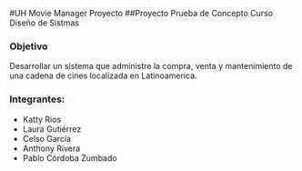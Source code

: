 #UH Movie Manager Proyecto 
##Proyecto Prueba de Concepto Curso Diseño de Sistmas

### Objetivo
Desarrollar un sistema que administre la compra, venta y mantenimiento de una cadena de cines localizada en Latinoamerica.


### Integrantes:
- Katty Rios
- Laura Gutiérrez
- Celso García
- Anthony Rivera
- Pablo Córdoba Zumbado
